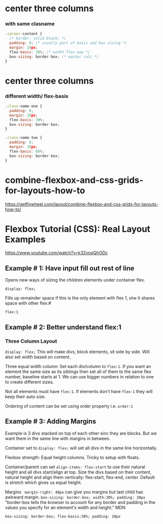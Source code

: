 # center three columns 
### with same clasname
```js
.career-content {
  /* border: solid black; */
  padding: 0; /* usually part of basis and box sizing */
  margin: 10px;
  flex-basis: 30%; /* width flex way */
  box-sizing: border-box; /* easier calc */
}
```

# center three columns
### different width/ flex-basis

```js
.class-name-one {
  padding: 0; 
  margin: 10px;
  flex-basis: 30%; 
  box-sizing: border-box;
}

.class-name-two {
  padding: 0; 
  margin: 10px;
  flex-basis: 60%; 
  box-sizing: border-box;
}
```


# combine-flexbox-and-css-grids-for-layouts-how-to
https://getflywheel.com/layout/combine-flexbox-and-css-grids-for-layouts-how-to/

# Flexbox Tutorial (CSS): Real Layout Examples
https://www.youtube.com/watch?v=k32voqQhODc

##  Example # 1: Have input fill out rest of line

Opens new ways of sizing the children elements under container flex.

```display: flex;```

Fills up remainder space if this is the only element with flex 1, otw it shares space with other flex:#

```flex:1```

##  Example # 2: Better understand flex:1
### Three Column Layout

```display: flex;``` This will make divs, block elements, sit side by side. Will also set width based on content.
 
 Three equal width column: Set each div/column to ```flex:1```. If you want an element the same size as its siblings then set all of them to the same flex number, baseline starts at 1. We can use bigger numbers in relation to one to create different sizes.
 
 Not all elements must have ```flex:1```. If elements don't have ```flex:1``` they will keep their auto size.

Ordering of content can be set using order property i.e. ```order:1```

##  Example # 3: Adding Margins
Example is 3 divs stacked on top of each other sinc they are blocks. But we want them in the same line with margins in between.

Container set to ```display: flex;``` will set all divs in the same line horizontally.

Flexbox strength: Equal height columns. Tricky to setup with floats.

Container/parent can set ``` align-items: flex-start ``` to use their natural height and all divs start/align at top. Size the divs based on their content, natural height and align them vertically: flex-start, flex-end, center. Default is stretch which gives us equal height.

Margins
``` margin-right: 40px``` can give you margins but last child has awkward margin.
```box-sizing: border-box; width:30%; padding: 20px``` "border-box tells the browser to account for any border and padding in the values you specify for an element's width and height." MDN

```box-sizing: border-box; flex-basis:30%; padding: 20px```
